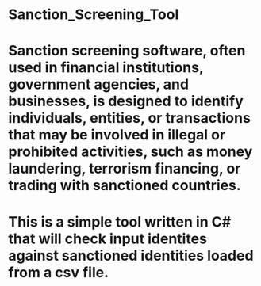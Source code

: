 # Sanction_Screening_Tool
# Sanction screening software, often used in financial institutions, government agencies, and businesses, is designed to identify individuals, entities, or transactions that may be involved in illegal or prohibited activities, such as money laundering, terrorism financing, or trading with sanctioned countries.
# This is a simple tool written in C# that will check input identites against sanctioned identities loaded from a csv file. 
